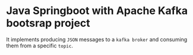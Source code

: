 # Java Springboot with Apache Kafka bootsrap project

It implements producing `JSON` messages to a `kafka broker` and consuming them from a specific `topic`.
